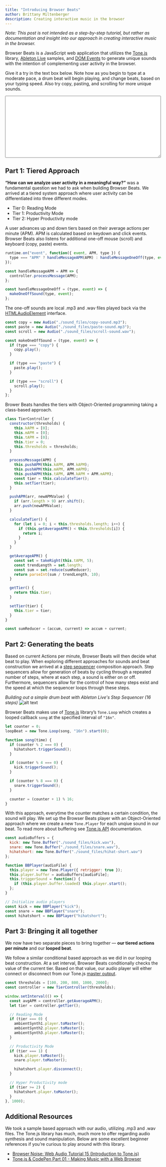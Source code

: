 ```yaml
---
title: "Introducing Browser Beats"
author: Brittany Miltenberger
description: Creating interactive music in the browser
---
```


<script src="https://unpkg.com/tone"></script>
<script src="{% asset_path 'beats.js' %}"></script>
<script>
// Turn off Browser Beats on page leave
// window.onunload = function() {
//   console.log("Stop Browser Beats);
// };
</script>

_Note: This post is not intended as a step-by-step tutorial, but rather as documentation and insight into our approach in creating interactive music in the browser._

Browser Beats is a JavaScript web application that utilizes the [Tone.js](https://tonejs.github.io/) library, [Ableton Live](https://www.ableton.com/en/live/) samples, and [DOM Events](https://developer.mozilla.org/en-US/docs/Web/Events) to generate unique sounds with the intention of complementing user activity in the browser.

Give it a try in the text box below. Note how as you begin to type at a moderate pace, a drum beat will begin playing, and change beats, based on your typing speed. Also try copy, pasting, and scrolling for more unique sounds.

<textarea style="height: 200px; width: 100%;"></textarea>

## Part 1: Tiered Approach

**“How can we analyze user activity in a meaningful way?”** was a fundamental question we had to ask when building Browser Beats. We arrived at a tiered system approach where user activity can be differentiated into three different modes.

- Tier 0: Reading Mode
- Tier 1: Productivity Mode
- Tier 2: Hyper Productivity mode

A user advances up and down tiers based on their average actions per minute (APM). APM is calculated based on keydown and click events. Browser Beats also listens for additional one-off mouse (scroll) and keyboard (copy, paste) events.

```js
runtime.on("event", function({ event, APM, type }) {
  type === "APM" ? handleMessageAPM(APM) : handleMessageOneOff(type, event);
});

const handleMessageAPM = APM => {
  controller.processMessage(APM);
};

const handleMessageOneOff = (type, event) => {
  makeOneOffSound(type, event);
};
```

The one-off sounds are local .mp3 and .wav files played back via the [HTMLAudioElement](https://developer.mozilla.org/en-US/docs/Web/API/HTMLAudioElement) interface.

```js
const copy = new Audio("./sound_files/copy-sound.mp3");
const paste = new Audio("./sound_files/paste-sound.mp3");
const scroll = new Audio("./sound_files/scroll-sound.wav");
```

```js
const makeOneOffSound = (type, event) => {
  if (type === "copy") {
    copy.play();
  }

  if (type === "paste") {
    paste.play();
  }

  if (type === "scroll") {
    scroll.play();
  }
};
```

Brower Beats handles the tiers with Object-Oriented programming taking a class-based approach.

```js
class TierController {
  constructor(thresholds) {
    this.kAPM = [0];
    this.mAPM = [0];
    this.tAPM = [0];
    this.tier = 0;
    this.thresholds = thresholds;
  }

  processMessage(APM) {
    this.pushAPM(this.kAPM, APM.kAPM);
    this.pushAPM(this.mAPM, APM.mAPM);
    this.pushAPM(this.tAPM, APM.kAPM + APM.mAPM);
    const tier = this.calculateTier();
    this.setTier(tier);
  }

  pushAPM(arr, newAPMValue) {
    if (arr.length > 9) arr.shift();
    arr.push(newAPMValue);
  }

  calculateTier() {
    for (let i = 0; i < this.thresholds.length; i++) {
      if (this.getAverageAPM() < this.thresholds[i]) {
        return i;
      }
    }
  }

  getAverageAPM() {
    const set = takeRight(this.tAPM, 5);
    const trendLength = set.length;
    const sum = set.reduce(sumReducer);
    return parseInt(sum / trendLength, 10);
  }

  getTier() {
    return this.tier;
  }

  setTier(tier) {
    this.tier = tier;
  }
}

const sumReducer = (accum, current) => accum + current;
```

## Part 2: Generating the beats

Based on current Actions per minute, Browser Beats will then decide what beat to play. When exploring different approaches for sounds and beat construction we arrived at a [step sequencer](<https://en.wikipedia.org/wiki/Music_sequencer#Step_sequencer_(step_recording_mode)>) composition approach. Step sequencers allow for generation of beats by cycling through a repeated number of steps, where at each step, a sound is either on or off. Furthermore, sequencers allow for the control of how many steps exist and the speed at which the sequencer loops through these steps.

_Building out a simple drum beat with Ableton Live's Step Sequencer (16 steps)_
![alt text](./images/4onFloorAbleton.png "Ableton Live Step Sequencer")

Browser Beats makes use of [Tone.js](https://tonejs.github.io/docs/13.8.25/Loop) library’s `Tone.Loop` which creates a looped callback `song` at the specified interval of `"16n"`.

```js
let counter = 0;
loopBeat = new Tone.Loop(song, "16n").start(0);

function song(time) {
  if (counter % 2 === 0) {
    hihatshort.triggerSound();
  }

  if (counter % 4 === 0) {
    kick.triggerSound();
  }

  if (counter % 8 === 0) {
    snare.triggerSound();
  }

  counter = (counter + 1) % 16;
}
```

With this approach, everytime the counter matches a certain condition, the sound will play. We set up the Browser Beats player with an Object-Oriented approach where we create a new `Tone.Player` for each unqiue sound in our beat. To read more about buffering see [Tone.js API](https://tonejs.github.io/docs/13.8.25/Buffer) documentation.

```js
const audioBuffers = {
  kick: new Tone.Buffer("./sound_files/kick.wav"),
  snare: new Tone.Buffer("./sound_files/snare.wav"),
  hihatshort: new Tone.Buffer("./sound_files/hihat-short.wav")
};

function BBPlayer(audioFile) {
  this.player = new Tone.Player({ retrigger: true });
  this.player.buffer = audioBuffers[audioFile];
  this.triggerSound = function() {
    if (this.player.buffer.loaded) this.player.start();
  };
}

// Initialize audio players
const kick = new BBPlayer("kick");
const snare = new BBPlayer("snare");
const hihatshort = new BBPlayer("hihatshort");
```

## Part 3: Bringing it all together

We now have two separate pieces to bring together &mdash; **our tiered actions per minute** and our **looped beat**.

We follow a similar conditional based approach as we did in our looping beat construction. At a set interval, Browser Beats conditionally checks the value of the current tier. Based on that value, our audio player will either connect or disconnect from our Tone.js [master output](https://tonejs.github.io/docs/13.8.25/Master).

```js
const thresholds = [100, 200, 800, 1000, 2000];
const controller = new TierController(thresholds);

window.setInterval(() => {
  const avgAPM = controller.getAverageAPM();
  let tier = controller.getTier();

  // Reading Mode
  if (tier === 0) {
    ambientSynth1.player.toMaster();
    ambientSynth2.player.toMaster();
    ambientSynth3.player.toMaster();
  }

  // Productivity Mode
  if (tier === 1) {
    kick.player.toMaster();
    snare.player.toMaster();

    hihatshort.player.disconnect();
  }

  // Hyper Productivity mode
  if (tier >= 2) {
    hihatshort.player.toMaster();
  }
}, 1000);
```

## Additional Resources

We took a sample based approach with our audio, utilizing .mp3 and .wav files. The Tone.js library has much, much more to offer regarding audio synthesis and sound manipulation. Below are some excellent beginner references if you’re curious to play around with this library.

- [Browser Noise: Web Audio Tutorial 15 (Introduction to Tone.js)](https://www.youtube.com/watch?v=8u1aQdG5Nrk)
- [Tone.js & CodePen Part 01 - Making Music with a Web Browser](https://www.youtube.com/watch?v=0uXDdTyYBYQ)
